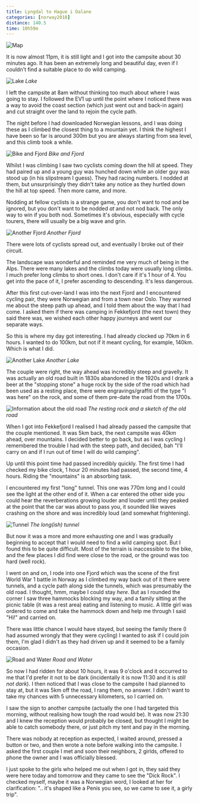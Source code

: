```yaml
---
title: Lyngdal to Hague i Dalane
categories: [norway2018]
distance: 140.5
time: 10h59m
---
```



![Map](/images/norway/2018-06-30/map.png)

It is now almost 11pm, it is still light and I got into the campsite about 30
minutes ago. It has been an extremely long and beautiful day, even if I
couldn't find a suitable place to do wild camping.

![Lake](/images/norway/2018-06-30/IMG_20180630_100545.jpg)
*Lake*

I left the campsite at 8am without thinking too much about where I was going
to stay. I followed the EV1 up until the point where I noticed there was a way
to avoid the coast section (which just went out and back-in again) and cut
straight over the land to rejoin the cycle path.

The night before I had downloaded Norwegian lessons, and I was doing these as
I climbed the closest thing to a mountain yet. I think the highest I have been
so far is around 300m but you are always starting from sea level, and this
climb took a while.

![Bike and Fjord](/images/norway/2018-06-30/IMG_20180630_105458.jpg)
*Bike and Fjord*

Whilst I was climbing I saw two cyclists coming down the hill at speed. They
had paired up and a young guy was hunched down while an older guy was stood up
(in his slipstream I guess). They had racing numbers. I nodded at them, but
unsurprisingly they didn't take any notice as they hurtled down the hill at
top speed. Then more came, and more.

Nodding at fellow cyclists is a strange game, you don't want to nod and be
ignored, but you don't want to be nodded *at* and not nod back. The only way
to win if you both nod. Sometimes it's obvious, especially with cycle tourers,
there will usually be a big wave and grin.

![Another Fjord](/images/norway/2018-06-30/IMG_20180630_150741.jpg)
*Another Fjord*

There were lots of cyclists spread out, and eventually I broke out of their
circuit.

The landscape was wonderful and reminded me very much of being in the Alps.
There were many lakes and the climbs today were usually long climbs. I much
prefer long climbs to short ones. I don't care if it's 1 hour of 4. You get
into the pace of it, I prefer ascending to descending. It's less dangerous.

After this first cut-over-land I was into the next Fjord and I encountered
cycling pair, they were Norwegian and from a town near Oslo. They warned me
about the steep path up ahead, and I told them about the way that I had come.
I asked them if there was camping in Fekkefjord (the next town) they said
there was, we wished each other happy journeys and went our separate ways.

So this is where my day got interesting. I had already clocked up 70km in 6
hours. I wanted to do 100km, but not if it meant cycling, for example, 140km.
Which is what I did.

![Another Lake](/images/norway/2018-06-30/IMG_20180630_150800.jpg)
*Another Lake*

The couple were right, the way ahead was incredibly steep and gravelly. It was
actually an old road built in 1830s abandoned in the 1920s and I drank a beer at the
"stopping stone" a huge rock by the side of the road which had been used as a
resting place, there were engravings/graffiti of the type "I was here" on the
rock, and some of them pre-date the road from the 1700s.

![Information about the old road](/images/norway/2018-06-30/IMG_20180630_153530.jpg)
*The resting rock and a sketch of the old road*


When I got into Fekkefjord I realised I had already passed the campsite that
the couple mentioned. It was 5km back, the next campsite was 40km ahead, over
mountains. I decided better to go back, but as I was cycling I remembered the
trouble I had with the steep path, and decided, bah "I'll carry on and if I
run out of time I will do wild camping".

Up until this point time had passed incredibly quickly. The first time I had
checked my bike clock, 1 hour 20 minutes had passed, the second time, 4 hours.
Riding the "mountains" is an absorbing task.

I encountered my first "long" tunnel. This one was 770m long and I could see
the light at the other end of it. When a car entered the other side you could
hear the reverberations growing louder and louder until they peaked at the
point that the car was about to pass you, it sounded like waves crashing on
the shore and was incredibly loud (and somewhat frightening).

![Tunnel](/images/norway/2018-06-30/IMG_20180630_135017.jpg)
*The long(ish) tunnel*

But now it was a more and more exhausting one and I was gradually beginning
to accept that I would need to find a wild camping spot. But I found this to
be quite difficult. Most of the terrain is inaccessible to the bike, and the
few places I did find were close to the road, or the ground was too hard (well
rock).

I went on and on, I rode into one Fjord which was the scene of the first World
War 1 battle in Norway as I climbed my way back out of it there were tunnels,
and a cycle path along side the tunnels, which was presumably the old road. I
thought, hmm, maybe I could stay *here*. But as I rounded the corner I saw
three hammocks blocking my way, and a family sitting at the picnic table (it
was a rest area) eating and listening to music. A little girl was ordered to
come and take the hammock down and help me through I said "Hi!" and carried
on.

There was little chance I would have stayed, but seeing the family there (I
had assumed wrongly that they were cycling) I wanted to ask if I could join
them, I'm glad I didn't as they had driven up and it seemed to be a family
occasion. 

![Road and Water](/images/norway/2018-06-30/IMG_20180630_182903.jpg)
*Road and Water*

So now I had ridden for about 10 hours, it was 9 o'clock and it occurred to me
that I'd prefer it not to be dark (incidentally it is now 11:30 and it is
*still not dark*). I then noticed that I was close to the campsite I had
planned to stay at, but it was 5km off the road, I rang them, no answer. I
didn't want to take my chances with 5 unnecessary kilometers, so I carried on.

I saw the sign to another campsite (actually the one I had targeted this
morning, without realising how tough the road would be). It was now 21:30 and
I knew the reception would probably be closed, but thought I might be able to
catch somebody there, or just pitch my tent and pay in the morning.

There was nobody at reception as expected, I waited around, pressed a button
or two, and then wrote a note before walking into the campsite. I asked the
first couple I met and soon their neighbors, 2 girlds, offered to phone the
owner and I was officially blessed.

I just spoke to the girls who helped me out when I got in, they said they were
here today and tomorrow and they came to see the "Dick Rock". I checked
myself, maybe it was a Norwegian word, I looked at her for clarification: "..
it's shaped like a Penis you see, so we came to see it, a girly trip".
